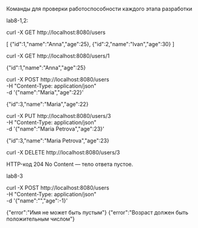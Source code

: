 Команды для проверки работоспособности каждого этапа разработки

lab8-1,2:

curl -X GET http://localhost:8080/users

[
  {"id":1,"name":"Anna","age":25},
  {"id":2,"name":"Ivan","age":30}
]

curl -X GET http://localhost:8080/users/1

{"id":1,"name":"Anna","age":25}

curl -X POST http://localhost:8080/users \
     -H "Content-Type: application/json" \
     -d '{"name":"Maria","age":22}'

{"id":3,"name":"Maria","age":22}

curl -X PUT http://localhost:8080/users/3 \
     -H "Content-Type: application/json" \
     -d '{"name":"Maria Petrova","age":23}'

{"id":3,"name":"Maria Petrova","age":23}

curl -X DELETE http://localhost:8080/users/3

HTTP-код 204 No Content — тело ответа пустое.

lab8-3

curl -X POST http://localhost:8080/users \
     -H "Content-Type: application/json" \
     -d '{"name":"","age":-1}'

{"error":"Имя не может быть пустым"}
{"error":"Возраст должен быть положительным числом"}